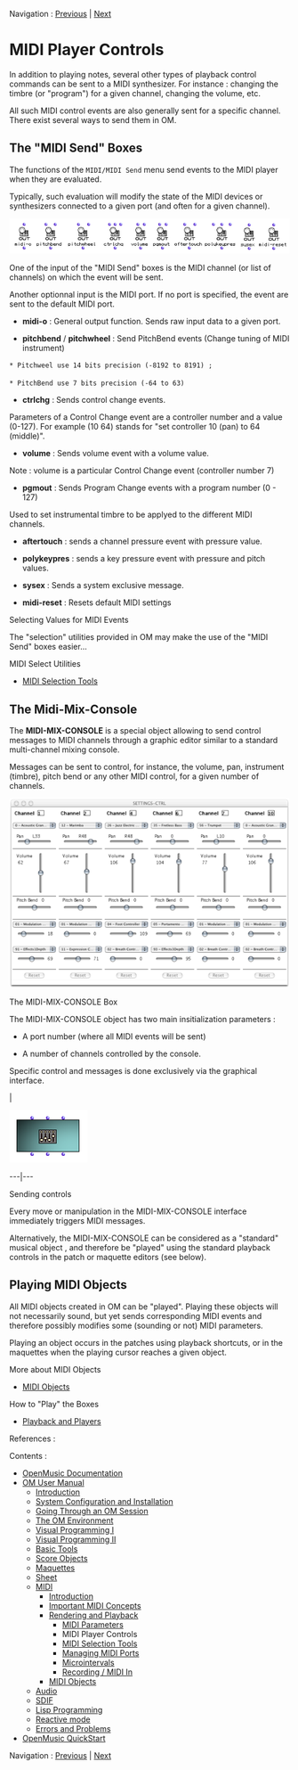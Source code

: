 Navigation : [Previous](MIDI-Params "page précédente\(MIDI
Parameters\)") | [Next](MIDI-Utils "Next\(MIDI
Selection Tools\)")


# MIDI Player Controls

In addition to playing notes, several other types of playback control commands
can be sent to a MIDI synthesizer. For instance : changing the timbre (or
"program") for a given channel, changing the volume, etc.

All such MIDI control events are also generally sent for a specific channel.
There exist several ways to send them in OM.

## The "MIDI Send" Boxes

The functions of the `MIDI/MIDI Send` menu send events to the MIDI player when
they are evaluated.

Typically, such evaluation will modify the state of the MIDI devices or
synthesizers connected to a given port (and often for a given channel).

![](../res/send-functions.png)

One of the input of the "MIDI Send" boxes is the MIDI channel (or list of
channels) on which the event will be sent.

Another optionnal input is the MIDI port. If no port is specified, the event
are sent to the default MIDI port.

  *  **midi-o** : General output function. Sends raw input data to a given port.

  *  **pitchbend** / **pitchwheel** : Send PitchBend events (Change tuning of MIDI instrument)

    * Pitchweel use 14 bits precision (-8192 to 8191) ; 

    * PitchBend use 7 bits precision (-64 to 63)

  * **ctrlchg** : Sends control change events. 

Parameters of a Control Change event are a controller number and a value
(0-127). For example (10 64) stands for "set controller 10 (pan) to 64
(middle)".

  *  **volume** : Sends volume event with a volume value.

Note : volume is a particular Control Change event (controller number 7)

  *  **pgmout** : Sends Program Change events with a program number (0 - 127)

Used to set instrumental timbre to be applyed to the different MIDI channels.

  * **aftertouch** : sends a channel pressure event with pressure value.

  *  **polykeypres** : sends a key pressure event with pressure and pitch values.

  *  **sysex** : Sends a system exclusive message.

  *  **midi-reset** : Resets default MIDI settings

Selecting Values for MIDI Events

The "selection" utilities provided in OM may make the use of the "MIDI Send"
boxes easier...

MIDI Select Utilities

  * [MIDI Selection Tools](MIDI-Utils)

## The Midi-Mix-Console

The  **MIDI-MIX-CONSOLE** is a special object allowing to send control
messages to MIDI channels through a graphic editor similar to a standard
multi-channel mixing console.

Messages can be sent to control, for instance, the volume, pan, instrument
(timbre), pitch bend or any other MIDI control, for a given number of
channels.

[![](../res/controller_1.png)](../res/controller.png "Cliquez pour agrandir")

The MIDI-MIX-CONSOLE Box

The MIDI-MIX-CONSOLE object has two main insitialization parameters :

  * A port number (where all MIDI events will be sent)

  * A number of channels controlled by the console.

Specific control and messages is done exclusively via the graphical interface.

|

![](../res/controller-Box.png)  
  
---|---  
  
Sending controls

Every move or manipulation in the MIDI-MIX-CONSOLE interface immediately
triggers MIDI messages.

Alternatively, the MIDI-MIX-CONSOLE can be considered as a "standard" musical
object , and therefore be "played" using the standard playback controls in the
patch or maquette editors (see below).

## Playing MIDI Objects

All MIDI objects created in OM can be "played". Playing these objects will not
necessarily sound, but yet sends corresponding MIDI events and therefore
possibly modifies some (sounding or not) MIDI parameters.

Playing an object occurs in the patches using playback shortcuts, or in the
maquettes when the playing cursor reaches a given object.

More about MIDI Objects

  * [MIDI Objects](MIDI-Objects)

How to "Play" the Boxes

  * [Playback and Players](1-Play)

References :

Contents :

  * [OpenMusic Documentation](OM-Documentation)
  * [OM User Manual](OM-User-Manual)
    * [Introduction](00-Contents)
    * [System Configuration and Installation](Installation)
    * [Going Through an OM Session](Goingthrough)
    * [The OM Environment](Environment)
    * [Visual Programming I](BasicVisualProgramming)
    * [Visual Programming II](AdvancedVisualProgramming)
    * [Basic Tools](BasicObjects)
    * [Score Objects](ScoreObjects)
    * [Maquettes](Maquettes)
    * [Sheet](Sheet)
    * [MIDI](MIDI)
      * [Introduction](Intro)
      * [Important MIDI Concepts](MIDI-Concepts)
      * [Rendering and Playback](MIDI-Playback)
        * [MIDI Parameters](MIDI-Params)
        * MIDI Player Controls
        * [MIDI Selection Tools](MIDI-Utils)
        * [Managing MIDI Ports](MIDI-Ports)
        * [Microintervals](Microintervals)
        * [Recording / MIDI In](Record%20MIDI)
      * [MIDI Objects](MIDI-Objects)
    * [Audio](Audio)
    * [SDIF](SDIF)
    * [Lisp Programming](Lisp)
    * [Reactive mode](Reactive)
    * [Errors and Problems](errors)
  * [OpenMusic QuickStart](QuickStart-Chapters)

Navigation : [Previous](MIDI-Params "page précédente\(MIDI
Parameters\)") | [Next](MIDI-Utils "Next\(MIDI
Selection Tools\)")

